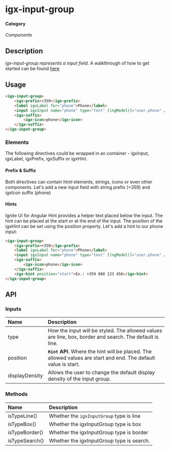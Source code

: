 # igx-input-group

#### Category
_Components_

## Description
_igx-input-group represents a input field._
A walkthrough of how to get started can be found [here](https://staging.infragistics.local/products/ignite-ui-angular/angular/components/input_group.html)

## Usage
```html
<igx-input-group>
    <igx-prefix>+359</igx-prefix>
    <label igxLabel for="phone">Phone</label>
    <input igxInput name="phone" type="text" [(ngModel)]="user.phone" />
    <igx-suffix>
        <igx-icon>phone</igx-icon>
    </igx-suffix>
</igx-input-group>
```

### Elements
The following directives could be wrapped in an <igx-input-group> container - igxInput, igxLabel, igxPrefix, igxSuffix or igxHint.

#### Prefix & Suffix
Both directives can contain html elements, strings, icons or even other components. Let's add a new input field with string prefix (+359) and igxIcon suffix (<igx-icon>phone</igx-icon>)

#### Hints
Ignite UI for Angular Hint provides a helper text placed below the input. The hint can be placed at the start or at the end of the input. The position of the igxHint can be set using the position property. Let's add a hint to our phone input:

```html
<igx-input-group>
    <igx-prefix>+359</igx-prefix>
    <label igxLabel for="phone">Phone</label>
    <input igxInput name="phone" type="text" [(ngModel)]="user.phone" />
    <igx-suffix>
        <igx-icon>phone</igx-icon>
    </igx-suffix>
    <igx-hint position="start">Ex.: +359 888 123 456</igx-hint>
</igx-input-group>
```


## API

### Inputs

| Name | Description |
| :--- | :--- |
| type | How the input will be styled. The allowed values are line, box, border and search. The default is line.|
| position | **`Hint` API**. Where the hint will be placed. The allowed values are start and end. The default value is start. |
| displayDensity | Allows the user to change the default display density of the input group. |


### Methods

| Name | Description |
| :--- | :--- |
| isTypeLine()      | Whether the `igxInputGroup` type is line  |
| isTypeBox()       | Whether the igxInputGroup type is box     |
| isTypeBorder()    | Whether the igxInputGroup type is border  |
| isTypeSearch()	| Whether the igxInputGroup type is search. |
